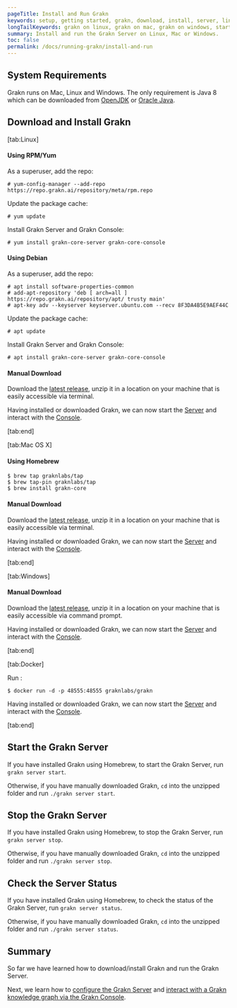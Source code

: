 ```yaml
---
pageTitle: Install and Run Grakn
keywords: setup, getting started, grakn, download, install, server, linux, mac, windows
longTailKeywords: grakn on linux, grakn on mac, grakn on windows, start grakn server
summary: Install and run the Grakn Server on Linux, Mac or Windows.
toc: false
permalink: /docs/running-grakn/install-and-run
---
```


## System Requirements
Grakn runs on Mac, Linux and Windows. The only requirement is Java 8 which can be downloaded from [OpenJDK](http://openjdk.java.net/install/) or [Oracle Java](https://www.oracle.com/technetwork/java/javase/downloads/jdk8-downloads-2133151.html).

## Download and Install Grakn
<div class="tabs light">
[tab:Linux]

#### Using RPM/Yum

As a superuser, add the repo:
```
# yum-config-manager --add-repo https://repo.grakn.ai/repository/meta/rpm.repo
```

Update the package cache:
```
# yum update
```

Install Grakn Server and Grakn Console:
```
# yum install grakn-core-server grakn-core-console
```

#### Using Debian

As a superuser, add the repo:
```
# apt install software-properties-common
# add-apt-repository 'deb [ arch=all ] https://repo.grakn.ai/repository/apt/ trusty main'
# apt-key adv --keyserver keyserver.ubuntu.com --recv 8F3DA4B5E9AEF44C
```

Update the package cache:
```
# apt update
```

Install Grakn Server and Grakn Console:
```
# apt install grakn-core-server grakn-core-console
```

#### Manual Download

Download the [latest release](https://grakn.ai/download?os=linux#core), unzip it in a location on your machine that is easily accessible via terminal.

Having installed or downloaded Grakn, we can now start the [Server](#start-the-grakn-server) and interact with the [Console](/docs/running-grakn/console).

[tab:end]

[tab:Mac OS X]

#### Using Homebrew
```
$ brew tap graknlabs/tap
$ brew tap-pin graknlabs/tap
$ brew install grakn-core
```

#### Manual Download
Download the [latest release](https://grakn.ai/download?os=mac_os_x#core), unzip it in a location on your machine that is easily accessible via terminal.

Having installed or downloaded Grakn, we can now start the [Server](#start-the-grakn-server) and interact with the [Console](/docs/running-grakn/console).

[tab:end]

[tab:Windows]

#### Manual Download
Download the [latest release](https://grakn.ai/download?os=windows#core), unzip it in a location on your machine that is easily accessible via command prompt.

Having installed or downloaded Grakn, we can now start the [Server](#start-the-grakn-server) and interact with the [Console](/docs/running-grakn/console).

[tab:end]


[tab:Docker]

Run :
```
$ docker run -d -p 48555:48555 graknlabs/grakn
```

Having installed or downloaded Grakn, we can now start the [Server](#start-the-grakn-server) and interact with the [Console](/docs/running-grakn/console).

[tab:end]
</div>

## Start the Grakn Server
If you have installed Grakn using Homebrew, to start the Grakn Server, run `grakn server start`.

Otherwise, if you have manually downloaded Grakn, `cd` into the unzipped folder and run `./grakn server start`.

## Stop the Grakn Server
If you have installed Grakn using Homebrew, to stop the Grakn Server, run `grakn server stop`.

Otherwise, if you have manually downloaded Grakn, `cd` into the unzipped folder and run `./grakn server stop`.

## Check the Server Status
If you have installed Grakn using Homebrew, to check the status of the Grakn Server, run `grakn server status`.

Otherwise, if you have manually downloaded Grakn, `cd` into the unzipped folder and run `./grakn server status`.

## Summary
So far we have learned how to download/install Grakn and run the Grakn Server.

Next, we learn how to [configure the Grakn Server](/docs/running-grakn/configuration) and [interact with a Grakn knowledge graph via the Grakn Console](/docs/running-grakn/console).
